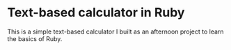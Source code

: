 # Text-based calculator in Ruby

This is a simple text-based calculator I built as an afternoon project to learn the basics of Ruby.